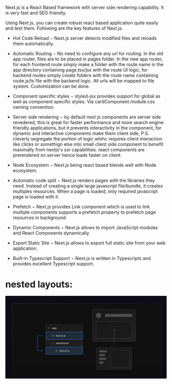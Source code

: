 Next.js is a React Based framework with server side rendering capability. It is very fast and SEO friendly.

Using Next.js, you can create robust react based application quite easily and test them. Following are the key features of Next.js.

- Hot Code Reload − Next.js server detects modified files and reloads them automatically.

- Automatic Routing − No need to configure any url for routing. In the old app router, files are to be placed in pages folder. 
In the new app router, for each frontend route simply make a folder with the route name in the app directory containing page.tsx/jsx with the route UI logic, for backend routes simply create folders with the route name containing route.js/ts file with the backend logic. All urls will be mapped to file system. Customization can be done.

- Component specific styles − styled-jsx provides support for global as well as component specific styles. Via cardComponent.module.css naming convention.

- Server side rendering − by default next js components are server side renedered, this is great for faster performance and more search engine friendly applications, but it prevents interactivity in the component, for dynamic and interactive components make them client side, P.S. cleverly segregate the portion of logic whihc requires client interaction like clicks or somethign else into small client side component to benefit maximally from nextjs's ssr capabilities. react components are prerendered on server hence loads faster on client.

- Node Ecosystem − Next.js being react based blends well with Node ecosystem.

- Automatic code split − Next.js renders pages with the libraries they need. Instead of creating a single large javascript file/bundle, it creates multiples resources. When a page is loaded, only required javascript page is loaded with it.

- Prefetch − Next.js provides Link component which is used to link multiple components supports a prefetch property to prefetch page resources in background.

- Dynamic Components − Next.js allows to import JavaScript modules and React Components dynamically.

- Export Static Site − Next.js allows to export full static site from your web application.

- Built-in Typescript Support − Next.js is written in Typescripts and provides excellent Typescript support.

# nested layouts:
![alt text](image-9.png)